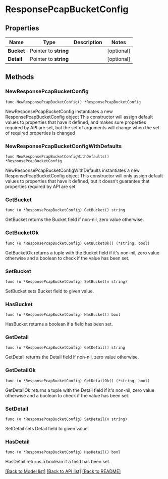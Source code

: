 # ResponsePcapBucketConfig

## Properties

Name | Type | Description | Notes
------------ | ------------- | ------------- | -------------
**Bucket** | Pointer to **string** |  | [optional] 
**Detail** | Pointer to **string** |  | [optional] 

## Methods

### NewResponsePcapBucketConfig

`func NewResponsePcapBucketConfig() *ResponsePcapBucketConfig`

NewResponsePcapBucketConfig instantiates a new ResponsePcapBucketConfig object
This constructor will assign default values to properties that have it defined,
and makes sure properties required by API are set, but the set of arguments
will change when the set of required properties is changed

### NewResponsePcapBucketConfigWithDefaults

`func NewResponsePcapBucketConfigWithDefaults() *ResponsePcapBucketConfig`

NewResponsePcapBucketConfigWithDefaults instantiates a new ResponsePcapBucketConfig object
This constructor will only assign default values to properties that have it defined,
but it doesn't guarantee that properties required by API are set

### GetBucket

`func (o *ResponsePcapBucketConfig) GetBucket() string`

GetBucket returns the Bucket field if non-nil, zero value otherwise.

### GetBucketOk

`func (o *ResponsePcapBucketConfig) GetBucketOk() (*string, bool)`

GetBucketOk returns a tuple with the Bucket field if it's non-nil, zero value otherwise
and a boolean to check if the value has been set.

### SetBucket

`func (o *ResponsePcapBucketConfig) SetBucket(v string)`

SetBucket sets Bucket field to given value.

### HasBucket

`func (o *ResponsePcapBucketConfig) HasBucket() bool`

HasBucket returns a boolean if a field has been set.

### GetDetail

`func (o *ResponsePcapBucketConfig) GetDetail() string`

GetDetail returns the Detail field if non-nil, zero value otherwise.

### GetDetailOk

`func (o *ResponsePcapBucketConfig) GetDetailOk() (*string, bool)`

GetDetailOk returns a tuple with the Detail field if it's non-nil, zero value otherwise
and a boolean to check if the value has been set.

### SetDetail

`func (o *ResponsePcapBucketConfig) SetDetail(v string)`

SetDetail sets Detail field to given value.

### HasDetail

`func (o *ResponsePcapBucketConfig) HasDetail() bool`

HasDetail returns a boolean if a field has been set.


[[Back to Model list]](../README.md#documentation-for-models) [[Back to API list]](../README.md#documentation-for-api-endpoints) [[Back to README]](../README.md)


